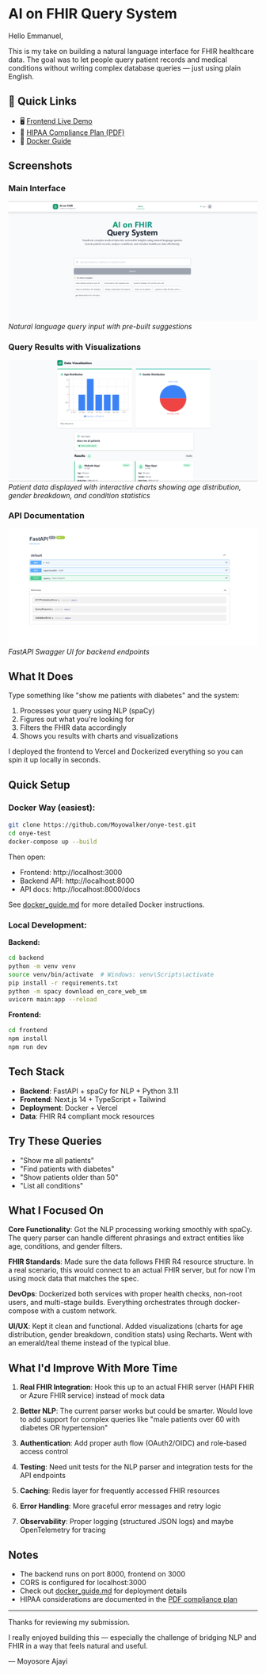 # AI on FHIR Query System

Hello Emmanuel,

This is my take on building a natural language interface for FHIR healthcare data. The goal was to let people query patient records and medical conditions without writing complex database queries — just using plain English.

## 🔗 Quick Links

- 🖥️ [Frontend Live Demo](https://onye-test.vercel.app)
- 🧠 [HIPAA Compliance Plan (PDF)](./HIPAA_Compliance_and_Security_Plan_by_Moyo.pdf)
- 🐳 [Docker Guide](./docker_guide.md)

## Screenshots

### Main Interface
![Application Home](./screenshots/home-page.png)
*Natural language query input with pre-built suggestions*

### Query Results with Visualizations
![Query Results](./screenshots/query-results.png)
*Patient data displayed with interactive charts showing age distribution, gender breakdown, and condition statistics*

### API Documentation
![API Docs](./screenshots/api-docs.png)
*FastAPI Swagger UI for backend endpoints*

## What It Does

Type something like "show me patients with diabetes" and the system:
1. Processes your query using NLP (spaCy)
2. Figures out what you're looking for
3. Filters the FHIR data accordingly
4. Shows you results with charts and visualizations

I deployed the frontend to Vercel and Dockerized everything so you can spin it up locally in seconds.

## Quick Setup

### Docker Way (easiest):
```bash
git clone https://github.com/Moyowalker/onye-test.git
cd onye-test
docker-compose up --build
```

Then open:
- Frontend: http://localhost:3000
- Backend API: http://localhost:8000
- API docs: http://localhost:8000/docs

See [docker_guide.md](./docker_guide.md) for more detailed Docker instructions.

### Local Development:

**Backend:**
```bash
cd backend
python -m venv venv
source venv/bin/activate  # Windows: venv\Scripts\activate
pip install -r requirements.txt
python -m spacy download en_core_web_sm
uvicorn main:app --reload
```

**Frontend:**
```bash
cd frontend
npm install
npm run dev
```

## Tech Stack

- **Backend**: FastAPI + spaCy for NLP + Python 3.11
- **Frontend**: Next.js 14 + TypeScript + Tailwind
- **Deployment**: Docker + Vercel
- **Data**: FHIR R4 compliant mock resources

## Try These Queries

- "Show me all patients"
- "Find patients with diabetes" 
- "Show patients older than 50"
- "List all conditions"

## What I Focused On

**Core Functionality**: Got the NLP processing working smoothly with spaCy. The query parser can handle different phrasings and extract entities like age, conditions, and gender filters.

**FHIR Standards**: Made sure the data follows FHIR R4 resource structure. In a real scenario, this would connect to an actual FHIR server, but for now I'm using mock data that matches the spec.

**DevOps**: Dockerized both services with proper health checks, non-root users, and multi-stage builds. Everything orchestrates through docker-compose with a custom network.

**UI/UX**: Kept it clean and functional. Added visualizations (charts for age distribution, gender breakdown, condition stats) using Recharts. Went with an emerald/teal theme instead of the typical blue.

## What I'd Improve With More Time

1. **Real FHIR Integration**: Hook this up to an actual FHIR server (HAPI FHIR or Azure FHIR service) instead of mock data

2. **Better NLP**: The current parser works but could be smarter. Would love to add support for complex queries like "male patients over 60 with diabetes OR hypertension"

3. **Authentication**: Add proper auth flow (OAuth2/OIDC) and role-based access control

4. **Testing**: Need unit tests for the NLP parser and integration tests for the API endpoints

5. **Caching**: Redis layer for frequently accessed FHIR resources

6. **Error Handling**: More graceful error messages and retry logic

7. **Observability**: Proper logging (structured JSON logs) and maybe OpenTelemetry for tracing

## Notes

- The backend runs on port 8000, frontend on 3000
- CORS is configured for localhost:3000
- Check out [docker_guide.md](./docker_guide.md) for deployment details
- HIPAA considerations are documented in the [PDF compliance plan](./HIPAA_Compliance_and_Security_Plan_by_Moyo.pdf)

---

Thanks for reviewing my submission.

I really enjoyed building this — especially the challenge of bridging NLP and FHIR in a way that feels natural and useful.

— Moyosore Ajayi